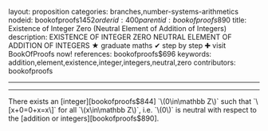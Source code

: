 layout: proposition
categories: branches,number-systems-arithmetics
nodeid: bookofproofs$1452
orderid: 400
parentid: bookofproofs$890
title: Existence of Integer Zero (Neutral Element of Addition of Integers)
description: EXISTENCE OF INTEGER ZERO NEUTRAL ELEMENT OF ADDITION OF INTEGERS &#9733; graduate maths &#10004; step by step &#10010; visit BookOfProofs now!
references: bookofproofs$696
keywords: addition,element,existence,integer,integers,neutral,zero
contributors: bookofproofs

---


---

There exists an [integer][bookofproofs$844] `\(0\in\mathbb Z\)` such that `\[x+0=0+x=x\]` for all `\(x\in\mathbb Z\)`, i.e. `\(0\)` is neutral with respect to the [addition or integers][bookofproofs$890].
